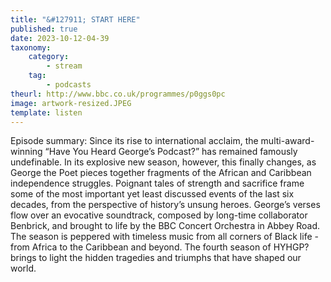 ```yaml
---
title: "&#127911; START HERE"
published: true
date: 2023-10-12-04-39
taxonomy:
    category:
        - stream
    tag:
        - podcasts
theurl: http://www.bbc.co.uk/programmes/p0ggs0pc
image: artwork-resized.JPEG
template: listen
---
```


Episode summary: Since its rise to international acclaim, the multi-award-winning &ldquo;Have You Heard George&rsquo;s Podcast?&rdquo; has remained famously undefinable. In its explosive new season, however, this finally changes, as George the Poet pieces together fragments of the African and Caribbean independence struggles. Poignant tales of strength and sacrifice frame some of the most important yet least discussed events of the last six decades, from the perspective of history&rsquo;s unsung heroes. George&rsquo;s verses flow over an evocative soundtrack, composed by long-time collaborator Benbrick, and brought to life by the BBC Concert Orchestra in Abbey Road. The season is peppered with timeless music from all corners of Black life - from Africa to the Caribbean and beyond. The fourth season of HYHGP? brings to light the hidden tragedies and triumphs that have shaped our world.
